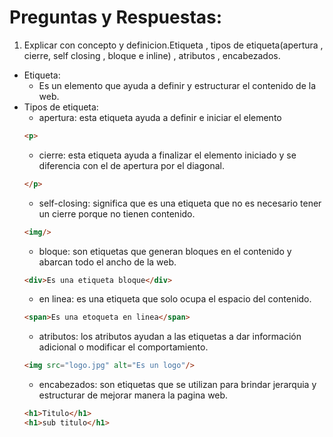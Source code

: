 # Preguntas y Respuestas: 
1. Explicar con concepto y definicion.Etiqueta , tipos de etiqueta(apertura , cierre, self closing , bloque e inline) , atributos , encabezados.
- Etiqueta:
  - Es un elemento que ayuda a definir y estructurar el contenido de la web.
- Tipos de etiqueta:
  - apertura: esta etiqueta ayuda a definir e iniciar el elemento
  ```html
  <p>
  ``` 
  - cierre: esta etiqueta ayuda a finalizar el elemento iniciado y se diferencia con el de apertura por el diagonal.
  ```html
  </p>
  ``` 
  - self-closing: significa que es una etiqueta que no es necesario tener un cierre porque no tienen contenido.
  ```html
  <img/>
  ``` 
  - bloque: son etiquetas que generan bloques en el contenido y abarcan todo el ancho de la web.
  ```html
  <div>Es una etiqueta bloque</div>
  ``` 
  - en linea: es una etiqueta que solo ocupa el espacio del contenido.
  ```html
  <span>Es una etoqueta en linea</span>
  ``` 
  - atributos: los atributos ayudan a las etiquetas a dar información adicional o modificar el comportamiento.
  ```html
  <img src="logo.jpg" alt="Es un logo"/>
  ``` 
  - encabezados: son etiquetas que se utilizan para brindar jerarquia y estructurar de mejorar manera la pagina web.
  ```html
  <h1>Titulo</h1>
  <h1>sub titulo</h1>
  ```